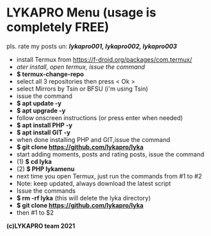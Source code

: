 # LYKAPRO Menu (usage is completely FREE)
pls. rate my posts un: <b><i>lykapro001, lykapro002, lykapro003</i></b>
- install Termux from https://f-droid.org/packages/com.termux/
- <i>ater install, open termux, issue the command</i>
- <b>$ termux-change-repo</b>
- select all 3 repositories then press < Ok >
- select Mirrors by Tsin or BFSU (i'm using Tsin)
- issue the command
- <b>$ apt update -y </b>
- <b>$ apt upgrade -y </b>
- follow onscreen instructions (or press enter when needed)
- <b>$ apt install PHP -y </b>
- <b>$ apt install GIT -y </b>
- when done installing PHP and GIT,issue the command
- <b>$ git clone https://github.com/lykapro/lyka</b>
- start adding moments, posts and rating posts, issue the command 
- (1) <b>$ cd lyka</b>
- (2) <b>$ PHP lykamenu</b>
- next time you open Termux, just run the commands from #1 to #2
- Note: keep updated, always download the latest script
- Issue the commands
- <b>$ rm -rf lyka</b> (this will delete the lyka directory)  
- <b>$ git clone https://github.com/lykapro/lyka</b>
- then #1 to $2

<b>(c)LYKAPRO team 2021</b>
